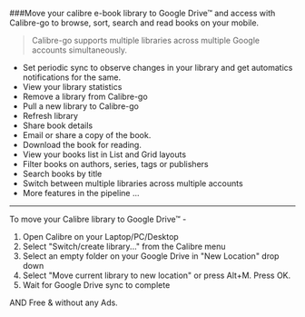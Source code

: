 ###Move your calibre e-book library to Google Drive™ and access with Calibre-go to browse, sort, search and read books on your mobile.

>Calibre-go supports multiple libraries across multiple Google accounts simultaneously.

- Set periodic sync to observe changes in your library and get automatics notifications for the same.
- View your library statistics
- Remove a library from Calibre-go
- Pull a new library to Calibre-go
- Refresh library
- Share book details
- Email or share a copy of the book.
- Download the book for reading.
- View your books list in List and Grid layouts
- Filter books on authors, series, tags or publishers
- Search books by title
- Switch between multiple libraries across multiple accounts
- More features in the pipeline ...
  
---
  
To move your Calibre library to Google Drive™ -  
1. Open Calibre on your Laptop/PC/Desktop  
2. Select "Switch/create library..." from the Calibre menu  
3. Select an empty folder on your Google Drive in "New Location" drop down  
4. Select "Move current library to new location" or press Alt+M. Press OK.  
5. Wait for Google Drive sync to complete  

AND Free & without any Ads.
